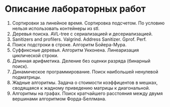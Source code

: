 # Описание лабораторных работ
1) Сортировки за линейное время. Сортировка подсчетом. По условию нельзя использовать контейнеры из stl.
2) Деревья поиска. AVL-tree с сериализацией и десериализацией.
3) Sanitizers and profilers. Valgrind. Address Sanitizer. Gprof. Perf.
4) Поиск подстроки в строке. Алгоритм Бойера-Мура.
5) Суффиксные деревья. Алгоритм Укконена. Линеаризация циклической строки. 
6) Длинная арифметика. Деление без оценки разряда (бинарный поиск).
7) Динамическое программирование. Поиск наибольшей ненулевой подматрицы.
8) Жадные алгоритмы. Задача о стоимости коэффицентов в мешках, сводящаяся к жадному приведению матрицы к диагональной. 
9) Алгоритмы на графах. Поиск кратчайшего расстояния между двумя вершинами алгоритмом Форда-Беллмана. 
